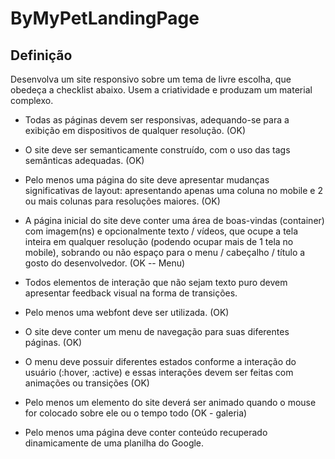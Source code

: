 # ByMyPetLandingPage

## Definição
Desenvolva um site responsivo sobre um tema de livre escolha, que obedeça a checklist abaixo. Usem a criatividade e produzam um material complexo.

- Todas as páginas devem ser responsivas, adequando-se para a exibição em dispositivos de qualquer resolução. (OK)

- O site deve ser semanticamente construído, com o uso das tags semânticas adequadas. (OK)

- Pelo menos uma página do site deve apresentar mudanças significativas de layout: apresentando apenas uma coluna no mobile e 2 ou mais colunas para resoluções maiores. (OK)

- A página inicial do site deve conter uma área de boas-vindas (container) com imagem(ns) e opcionalmente texto / vídeos, que ocupe a tela inteira em qualquer resolução (podendo ocupar mais de 1 tela no mobile), sobrando ou não espaço para o menu / cabeçalho / título a gosto do desenvolvedor. (OK -- Menu)

- Todos elementos de interação que não sejam texto puro devem apresentar feedback visual na forma de transições.

- Pelo menos uma webfont deve ser utilizada. (OK) 

- O site deve conter um menu de navegação para suas diferentes páginas. (OK)

- O menu deve possuir diferentes estados conforme a interação do usuário (:hover, :active) e essas interações devem ser feitas com animações ou transições (OK)

- Pelo menos um elemento do site deverá ser animado quando o mouse for colocado sobre ele ou o tempo todo (OK - galeria)

- Pelo menos uma página deve conter conteúdo recuperado dinamicamente de uma planilha do Google.

